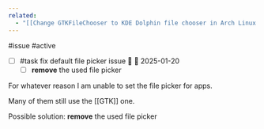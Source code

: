```yaml
---
related:
  - "[[Change GTKFileChooser to KDE Dolphin file chooser in Arch Linux - max dev blog & other stuff]]"
---
```

#issue #active 

- [ ] #task fix default file picker issue 🔼 📅 2025-01-20
	- [ ] **remove** the used file picker

For whatever reason I am unable to set the file picker for apps.

Many of them still use the [[GTK]] one.

Possible solution: **remove** the used file picker
